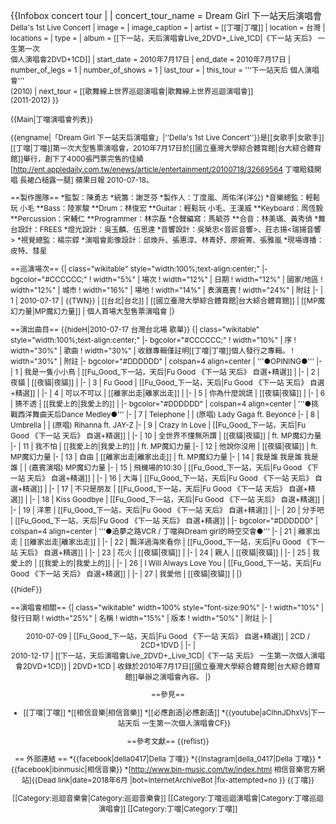 {{Infobox concert tour |
  | concert_tour_name = Dream Girl 下一站天后演唱會<br /><small>Della's 1st Live Concert
  | image =
  | image_caption = 
  | artist = [[丁噹|丁噹]]
  | location = 台灣
  | locations = 
  | type = 
  | album = [[下一站，天后演唱會Live_2DVD+_Live_1CD|《下一站 天后》 一生第一次<br>個人演唱會2DVD+1CD]]
  | start_date = 2010年7月17日
  | end_date = 2010年7月17日
  | number_of_legs = 1
  | number_of_shows = 1
  | last_tour = 
  | this_tour = '''下一站天后 個人演唱會'''<br />(2010)
  | next_tour = [[歌舞線上世界巡迴演唱會|歌舞線上世界巡迴演唱會]]<br />(2011-2012)
}}

{{Main|丁噹演唱會列表}}

{{engname|「Dream Girl 下一站天后演唱會」|''Della's 1st Live Concert''}}是[[女歌手|女歌手]][[丁噹|丁噹]]第一次大型售票演唱會，2010年7月17日於[[國立臺灣大學綜合體育館|台大綜合體育館]]舉行，創下了4000張門票完售的佳績<ref>[http://ent.appledaily.com.tw/enews/article/entertainment/20100718/32669564 丁噹賠錢開唱 長裙凸槌露一腿] 蘋果日報 2010-07-18</ref>。

==製作團隊==
*監製：陳勇志
*統籌：謝芝芬
*製作人：丁度嵐、周佑洋(洋公)
*音樂總監：輕鬆玩 小毛
**Bass：陸家駿
**Drum：林俊宏
**Guitar：輕鬆玩 小毛、王漢威
**Keyboard：周恆毅
**Percussion：宋輔仁
**Programmer：林宗磊
*合聲編寫：馬毓芬
**合音：林美璊、黃秀偵
*舞台設計：FREES<noodle>
*燈光設計：吳玉麟、伍思達
*音響設計：吳榮忠<音匠音響>、莊志揚<瑞揚音響>
*視覺總監：楊宗錞
*演唱會影像設計：邱煥升、張惠淳、林青妤、廖婉菁、張雅嵐
*現場導播：皮特、彗星

==巡演場次==
{| class="wikitable" style="width:100%;text-align:center;"
|- bgcolor="#CCCCCC;"
! width="5%" | 場次
! width="12%" | 日期
! width="12%" | 國家/地區
! width="12%" | 城市
! width="16%" | 場地
! width="14%" | 表演嘉賓
! width="24%" | 附註
|-
| 1
| 2010-07-17
| {{TWN}}
| [[台北|台北]]
| [[國立臺灣大學綜合體育館|台大綜合體育館]]
| [[MP魔幻力量|MP魔幻力量]]
| 個人首場大型售票演唱會
|}

==演出曲目==
{{hideH|2010-07-17 台灣台北場 歌單}}
{| class="wikitable" style="width:100%;text-align:center;"
|- bgcolor="#CCCCCC;"
! width="10%" | 序
! width="30%" | 歌曲
! width="30%" | 收錄專輯<ref>僅註明[[丁噹|丁噹]]個人發行之專輯。</ref>
! width="30%" | 附註
|- bgcolor="#DDDDDD"
| colspan=4 align=center | '''●OPINING●''' 
|-
| 1
| 我是一隻小小鳥
| [[Fu_Good_下一站，天后|Fu Good 《下一站 天后》 自選+精選]]
| 
|-
| 2
| 夜貓
| [[夜貓|夜貓]]
| 
|-
| 3
| Fu Good
| [[Fu_Good_下一站，天后|Fu Good 《下一站 天后》 自選+精選]]
| 
|-
| 4
| 可以不可以
| [[離家出走|離家出走]]
| 
|-
| 5
| 你為什麼說謊
| [[夜貓|夜貓]]
| 
|-
| 6
| 猜不透
| [[我愛上的|我愛上的]]
| 
|- bgcolor="#DDDDDD"
| colspan=4 align=center | '''●挑戰西洋舞曲天后Dance Medley●''' 
|-
| 7
| Telephone
| 
| (原唱) Lady Gaga ft. Beyoncé
|-
| 8
| Umbrella
| 
| (原唱) Rihanna ft. JAY-Z
|-
| 9
| Crazy In Love
| [[Fu_Good_下一站，天后|Fu Good 《下一站 天后》 自選+精選]]
| 
|-
| 10
| 全世界不懂無所謂
| [[夜貓|夜貓]]
| ft. MP魔幻力量
|-
| 11
| 我不怕
| [[我愛上的|我愛上的]]
| ft. MP魔幻力量
|-
| 12
| 他說你沒用
| [[夜貓|夜貓]]
| ft. MP魔幻力量
|-
| 13
| 自由
| [[離家出走|離家出走]]
| ft. MP魔幻力量
|-
| 14
| 我是誰 我是誰 我是誰
| 
| (嘉賓演唱) MP魔幻力量
|-
| 15
| 飛機場的10:30
| [[Fu_Good_下一站，天后|Fu Good 《下一站 天后》 自選+精選]]
| 
|-
| 16
| 大海
| [[Fu_Good_下一站，天后|Fu Good 《下一站 天后》 自選+精選]]
| 
|-
| 17
| 不只是朋友
| [[Fu_Good_下一站，天后|Fu Good 《下一站 天后》 自選+精選]]
| 
|-
| 18
| Kiss Goodbye
| [[Fu_Good_下一站，天后|Fu Good 《下一站 天后》 自選+精選]]
| 
|-
| 19
| 洋蔥
| [[Fu_Good_下一站，天后|Fu Good 《下一站 天后》 自選+精選]]
| 
|-
| 20
| 分手吧
| [[Fu_Good_下一站，天后|Fu Good 《下一站 天后》 自選+精選]]
| 
|- bgcolor="#DDDDDD"
| colspan=4 align=center | '''●追夢之路VCR / 丁噹與Dream girl的時空交會●''' 
|-
| 21
| 離家出走
| [[離家出走|離家出走]]
| 
|-
| 22
| 飄洋過海來看你
| [[Fu_Good_下一站，天后|Fu Good 《下一站 天后》 自選+精選]]
| 
|-
| 23
| 花火
| [[夜貓|夜貓]]
| 
|-
| 24
| 親人
| [[夜貓|夜貓]]
| 
|-
| 25
| 我愛上的
| [[我愛上的|我愛上的]]
| 
|-
| 26
| I Will Always Love You
| [[Fu_Good_下一站，天后|Fu Good 《下一站 天后》 自選+精選]]
| 
|-
| 27
| 我愛他
| [[夜貓|夜貓]]
| 
|}


{{hideF}}

==演唱會相關==
{| class="wikitable" width=100% style="font-size:90%"
|-
! width="10%" | 發行日期
! width="25%" | 名稱
! width="15%" | 版本
! width="50%" | 附註
|-
| <center> 2010-07-09
| [[Fu_Good_下一站，天后|Fu Good 《下一站 天后》 自選+精選]]
| 2CD / 2CD+1DVD
| 
|-
| <center> 2010-12-17
| [[下一站，天后演唱會Live_2DVD+_Live_1CD|《下一站 天后》 一生第一次個人演唱會2DVD+1CD]]
| 2DVD+1CD
| 收錄於2010年7月17日[[國立臺灣大學綜合體育館|台大綜合體育館]]舉辦之演唱會內容。
|}

==參見==
* [[丁噹|丁噹]]
*[[相信音樂|相信音樂]]
*[[必應創造|必應創造]]
*{{youtube|aCIhnJDhxVs|下一站天后 一生第一次個人演唱會CF}}

==參考文獻==
{{reflist}}

== 外部連結 ==
*{{facebook|della0417|Della 丁噹}}
*{{Instagram|della_0417|Della 丁噹}}
*{{facebook|ibinmusic|相信音樂}}
*[http://www.bin-music.com/tw/index.html 相信音樂官方網站]{{Dead link|date=2018年6月 |bot=InternetArchiveBot |fix-attempted=no }}
{{丁噹}}

[[Category:巡迴音樂會|Category:巡迴音樂會]]
[[Category:丁噹巡迴演唱會|Category:丁噹巡迴演唱會]]
[[Category:丁噹|Category:丁噹]]